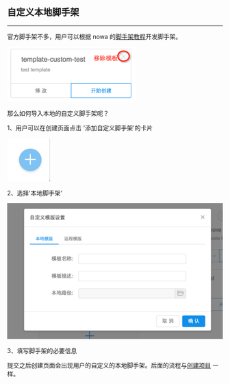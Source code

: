 ## 自定义本地脚手架

---

官方脚手架不多，用户可以根据 nowa 的[脚手架教程](https://nowa-webpack.github.io/docs/jiao_shou_jia.html)开发脚手架。

<img src="sc_template_5.png" width="300">


那么如何导入本地的自定义脚手架呢？

1、用户可以在创建页面点击 '添加自定义脚手架'的卡片

<img src="sc_template_3.png" width="100">

2、选择'本地脚手架'

<img src="sc_template_1.png" width="600">

3、填写脚手架的必要信息

提交之后创建页面会出现用户的自定义的本地脚手架。后面的流程与[创建项目](https://nowa-webpack.github.io/nowa/chuang_jian_xiang_mu.html) 一样。

<!--插图 -->